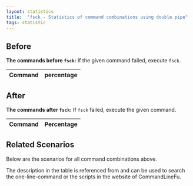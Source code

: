 ```yaml
---
layout: statistics
title:  "fsck - Statistics of command combinations using double pipe"
tags: statistic
---
```


## Before

__The commands before `fsck`:__ If the given command failed, execute `fsck`.

| Command | percentage |
|--------|--------|



## After

__The commands after `fsck`:__ If `fsck` failed, execute the given command.

| Command | Percentage | 
|-------|--------|



## Related Scenarios

Below are the scenarios for all command combinations above.

The description in the table is referenced from and can be used to search the one-line-command or the scripts in the website of CommandLineFu.




